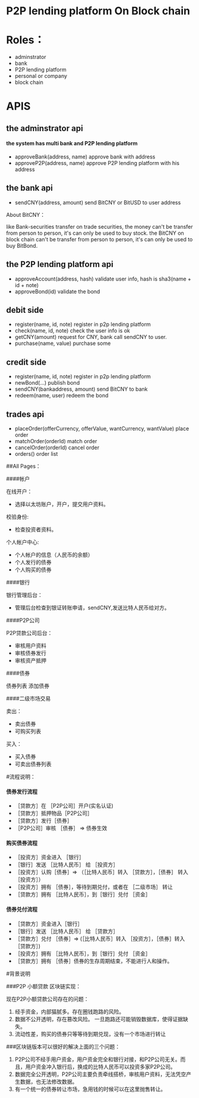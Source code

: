 # P2P lending platform On Block chain

# Roles： 
* adminstrator
* bank
* P2P lending platform
* personal or company
* block chain

# APIS

## the adminstrator api

#### the system has multi bank and P2P lending platform
* approveBank(address, name) approve bank with address
* approveP2P(address, name)  approve P2P lending platform with his address

## the bank api

* sendCNY(address, amount) send BitCNY or BitUSD to user address

About BitCNY：

like Bank-securities transfer on  trade securities,
the money can't be transfer from person to person,
it's can only be used to buy stock.
the BitCNY on block chain can't be transfer from 
person to person, it's can only be used to buy BitBond.

## the P2P lending platform api

* approveAccount(address, hash)  validate user info, hash is sha3(name + id + note)
* approveBond(id) validate the bond

## debit side
* register(name, id, note)  register in p2p lending platform 
* check(name, id, note)     check the user info is ok
* getCNY(amount)            request for CNY, bank call sendCNY to user. 
* purchase(name, value)     purchase some 

## credit side
* register(name, id, note)     register in p2p lending platform  
* newBond(...)                 publish bond
* sendCNY(bankaddress, amount) send BitCNY to bank
* redeem(name, user)           redeem the bond


## trades api

* placeOrder(offerCurrency, offerValue, wantCurrency, wantValue) place order
* matchOrder(orderId)  match order
* cancelOrder(orderId) cancel order
* orders()             order list

##All  Pages：

####帐户

在线开户：
* 选择以太坊账户，开户，提交用户资料。

校验身份:
* 检查投资者资料。

个人帐户中心:
* 个人帐户的信息（人民币的余额）
* 个人发行的债券
* 个人购买的债券

####银行

银行管理后台：
* 管理后台检查到银证转账申请，sendCNY,发送比特人民币给对方。

####P2P公司

P2P贷款公司后台：

* 审核用户资料
* 审核债券发行
* 审核资产抵押

####债券

债券列表
添加债券

####二级市场交易

卖出：
* 卖出债券
* 可购买列表

买入：
* 买入债券
* 可卖出债券列表

#流程说明：

#### 债券发行流程

* ［贷款方］在 ［P2P公司］开户(实名认证)
* ［贷款方］抵押物品［P2P公司］
* ［贷款方］发行［债券］
* ［P2P公司］审核 ［债券］ => 债券生效

####  购买债券流程

* ［投资方］资金进入 ［银行］
* ［银行］发送 ［比特人民币］ 给 ［投资方］
* ［投资方］认购［债券］=> （［比特人民币］转入 ［贷款方］，［债券］ 转入［投资方］）
* ［投资方］拥有 ［债券］，等待到期兑付，或者在 ［二级市场］ 转让
* ［贷款方］拥有 ［比特人民币］，到［银行］兑付 ［资金］

#### 债券兑付流程

* ［贷款方］资金进入［银行］
* ［银行］发送 ［比特人民币］ 给 ［贷款方］
* ［贷款方］兑付 ［债券］=> (［比特人民币］转入 ［投资方］，［债券］转入［贷款方］)
* ［投资方］拥有 ［比特人民币］，到［银行］兑付 ［资金］
* ［贷款方］拥有 ［债券］债券的生存周期结束，不能进行人和操作。

#背景说明

###P2P 小额贷款 区块链实现：

现在P2P小额贷款公司存在的问题：

1. 经手资金，内部猫腻多。存在圈钱跑路的风险。
2. 数据不公开透明，存在篡改风险。
一旦跑路还可能销毁数据库，使得证据缺失。
3. 流动性差，购买的债券只等等待到期兑现，没有一个市场进行转让

###区块链版本可以很好的解决上面的三个问题：

1. P2P公司不经手用户资金，用户资金完全和银行对接，和P2P公司无关。而且，用户资金冲入银行后，换成的比特人民币可以投资多家P2P公司。
2. 数据完全公开透明，P2P公司主要负责牵线搭桥，审核用户资料，无法凭空产生数据，也无法修改数据。
3. 有一个统一的债券转让市场，急用钱的时候可以在这里抛售转让。


